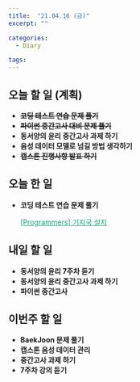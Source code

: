 ```yaml
---
title:  "21.04.16 (금)"
excerpt: ""

categories:
  - Diary

tags:
---
```


## 오늘 할 일 (계획)

- ~~**코딩 테스트 연습 문제 풀기**~~
- ~~**파이썬 중간고사 대비 문제 풀기**~~
- **동서양의 윤리 중간고사 과제 하기**
- **음성 데이터 모델로 넘길 방법 생각하기**
- **~~캡스톤 진행사항 발표 하기~~**


## 오늘 한 일

- **코딩 테스트 연습 문제 풀기**

  <a href="https://nam-ki-bok.github.io/quiz/Quiz_12979/" style="color:#0FA678">[Programmers] 기지국 설치</a>

##  내일 할 일

- **동서양의 윤리 7주차 듣기**
- **동서양의 윤리 중간고사 과제 하기**
- **파이썬 중간고사**

## 이번주 할 일

- **BaekJoon 문제 풀기**
- **캡스톤 음성 데이터 관리**
- **중간고사 과제 하기**
- **7주차 강의 듣기**

<br>
